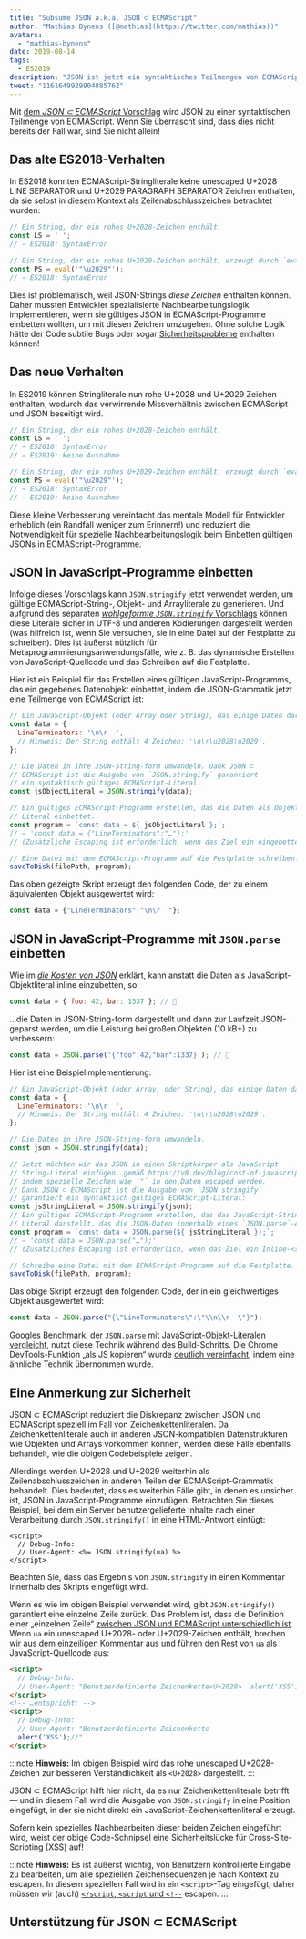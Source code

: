 ```yaml
---
title: "Subsume JSON a.k.a. JSON ⊂ ECMAScript"
author: "Mathias Bynens ([@mathias](https://twitter.com/mathias))"
avatars:
  - "mathias-bynens"
date: 2019-08-14
tags:
  - ES2019
description: "JSON ist jetzt ein syntaktisches Teilmengen von ECMAScript."
tweet: "1161649929904885762"
---
```

Mit [dem _JSON ⊂ ECMAScript_ Vorschlag](https://github.com/tc39/proposal-json-superset) wird JSON zu einer syntaktischen Teilmenge von ECMAScript. Wenn Sie überrascht sind, dass dies nicht bereits der Fall war, sind Sie nicht allein!

## Das alte ES2018-Verhalten

In ES2018 konnten ECMAScript-Stringliterale keine unescaped U+2028 LINE SEPARATOR und U+2029 PARAGRAPH SEPARATOR Zeichen enthalten, da sie selbst in diesem Kontext als Zeilenabschlusszeichen betrachtet wurden:

```js
// Ein String, der ein rohes U+2028-Zeichen enthält.
const LS = ' ';
// → ES2018: SyntaxError

// Ein String, der ein rohes U+2029-Zeichen enthält, erzeugt durch `eval`:
const PS = eval('"\u2029"');
// → ES2018: SyntaxError
```

Dies ist problematisch, weil JSON-Strings _diese Zeichen_ enthalten können. Daher mussten Entwickler spezialisierte Nachbearbeitungslogik implementieren, wenn sie gültiges JSON in ECMAScript-Programme einbetten wollten, um mit diesen Zeichen umzugehen. Ohne solche Logik hätte der Code subtile Bugs oder sogar [Sicherheitsprobleme](#security) enthalten können!

<!--truncate-->
## Das neue Verhalten

In ES2019 können Stringliterale nun rohe U+2028 und U+2029 Zeichen enthalten, wodurch das verwirrende Missverhältnis zwischen ECMAScript und JSON beseitigt wird.

```js
// Ein String, der ein rohes U+2028-Zeichen enthält.
const LS = ' ';
// → ES2018: SyntaxError
// → ES2019: keine Ausnahme

// Ein String, der ein rohes U+2029-Zeichen enthält, erzeugt durch `eval`:
const PS = eval('"\u2029"');
// → ES2018: SyntaxError
// → ES2019: keine Ausnahme
```

Diese kleine Verbesserung vereinfacht das mentale Modell für Entwickler erheblich (ein Randfall weniger zum Erinnern!) und reduziert die Notwendigkeit für spezielle Nachbearbeitungslogik beim Einbetten gültigen JSONs in ECMAScript-Programme.

## JSON in JavaScript-Programme einbetten

Infolge dieses Vorschlags kann `JSON.stringify` jetzt verwendet werden, um gültige ECMAScript-String-, Objekt- und Arrayliterale zu generieren. Und aufgrund des separaten [_wohlgeformte `JSON.stringify`_ Vorschlags](/features/well-formed-json-stringify) können diese Literale sicher in UTF-8 und anderen Kodierungen dargestellt werden (was hilfreich ist, wenn Sie versuchen, sie in eine Datei auf der Festplatte zu schreiben). Dies ist äußerst nützlich für Metaprogrammierungsanwendungsfälle, wie z. B. das dynamische Erstellen von JavaScript-Quellcode und das Schreiben auf die Festplatte.

Hier ist ein Beispiel für das Erstellen eines gültigen JavaScript-Programms, das ein gegebenes Datenobjekt einbettet, indem die JSON-Grammatik jetzt eine Teilmenge von ECMAScript ist:

```js
// Ein JavaScript-Objekt (oder Array oder String), das einige Daten darstellt.
const data = {
  LineTerminators: '\n\r  ',
  // Hinweis: Der String enthält 4 Zeichen: '\n\r\u2028\u2029'.
};

// Die Daten in ihre JSON-String-form umwandeln. Dank JSON ⊂
// ECMAScript ist die Ausgabe von `JSON.stringify` garantiert
// ein syntaktisch gültiges ECMAScript-Literal:
const jsObjectLiteral = JSON.stringify(data);

// Ein gültiges ECMAScript-Programm erstellen, das die Daten als Objekt
// Literal einbettet.
const program = `const data = ${ jsObjectLiteral };`;
// → 'const data = {"LineTerminators":"…"};'
// (Zusätzliche Escaping ist erforderlich, wenn das Ziel ein eingebettetes <script> ist.)

// Eine Datei mit dem ECMAScript-Programm auf die Festplatte schreiben.
saveToDisk(filePath, program);
```

Das oben gezeigte Skript erzeugt den folgenden Code, der zu einem äquivalenten Objekt ausgewertet wird:

```js
const data = {"LineTerminators":"\n\r  "};
```

## JSON in JavaScript-Programme mit `JSON.parse` einbetten

Wie im [_die Kosten von JSON_](/blog/cost-of-javascript-2019#json) erklärt, kann anstatt die Daten als JavaScript-Objektliteral inline einzubetten, so:

```js
const data = { foo: 42, bar: 1337 }; // 🐌
```

…die Daten in JSON-String-form dargestellt und dann zur Laufzeit JSON-geparst werden, um die Leistung bei großen Objekten (10 kB+) zu verbessern:

```js
const data = JSON.parse('{"foo":42,"bar":1337}'); // 🚀
```

Hier ist eine Beispielimplementierung:

```js
// Ein JavaScript-Objekt (oder Array, oder String), das einige Daten darstellt.
const data = {
  LineTerminators: '\n\r  ',
  // Hinweis: Der String enthält 4 Zeichen: '\n\r\u2028\u2029'.
};

// Die Daten in ihre JSON-String-form umwandeln.
const json = JSON.stringify(data);

// Jetzt möchten wir das JSON in einen Skriptkörper als JavaScript
// String-Literal einfügen, gemäß https://v8.dev/blog/cost-of-javascript-2019#json,
// indem spezielle Zeichen wie `"` in den Daten escaped werden.
// Dank JSON ⊂ ECMAScript ist die Ausgabe von `JSON.stringify`
// garantiert ein syntaktisch gültiges ECMAScript-Literal:
const jsStringLiteral = JSON.stringify(json);
// Ein gültiges ECMAScript-Programm erstellen, das das JavaScript-String
// Literal darstellt, das die JSON-Daten innerhalb eines `JSON.parse`-Aufrufs einbettet.
const program = `const data = JSON.parse(${ jsStringLiteral });`;
// → 'const data = JSON.parse("…");'
// (Zusätzliches Escaping ist erforderlich, wenn das Ziel ein Inline-<script> ist.)

// Schreibe eine Datei mit dem ECMAScript-Programm auf die Festplatte.
saveToDisk(filePath, program);
```

Das obige Skript erzeugt den folgenden Code, der in ein gleichwertiges Objekt ausgewertet wird:

```js
const data = JSON.parse("{\"LineTerminators\":\"\\n\\r  \"}");
```

[Googles Benchmark, der `JSON.parse` mit JavaScript-Objekt-Literalen vergleicht](https://github.com/GoogleChromeLabs/json-parse-benchmark), nutzt diese Technik während des Build-Schritts. Die Chrome DevTools-Funktion „als JS kopieren“ wurde [deutlich vereinfacht](https://chromium-review.googlesource.com/c/chromium/src/+/1464719/9/third_party/blink/renderer/devtools/front_end/elements/DOMPath.js), indem eine ähnliche Technik übernommen wurde.

## Eine Anmerkung zur Sicherheit

JSON ⊂ ECMAScript reduziert die Diskrepanz zwischen JSON und ECMAScript speziell im Fall von Zeichenkettenliteralen. Da Zeichenkettenliterale auch in anderen JSON-kompatiblen Datenstrukturen wie Objekten und Arrays vorkommen können, werden diese Fälle ebenfalls behandelt, wie die obigen Codebeispiele zeigen.

Allerdings werden U+2028 und U+2029 weiterhin als Zeilenabschlusszeichen in anderen Teilen der ECMAScript-Grammatik behandelt. Dies bedeutet, dass es weiterhin Fälle gibt, in denen es unsicher ist, JSON in JavaScript-Programme einzufügen. Betrachten Sie dieses Beispiel, bei dem ein Server benutzergelieferte Inhalte nach einer Verarbeitung durch `JSON.stringify()` in eine HTML-Antwort einfügt:

```ejs
<script>
  // Debug-Info:
  // User-Agent: <%= JSON.stringify(ua) %>
</script>
```

Beachten Sie, dass das Ergebnis von `JSON.stringify` in einen Kommentar innerhalb des Skripts eingefügt wird.

Wenn es wie im obigen Beispiel verwendet wird, gibt `JSON.stringify()` garantiert eine einzelne Zeile zurück. Das Problem ist, dass die Definition einer „einzelnen Zeile“ [zwischen JSON und ECMAScript unterschiedlich ist](https://speakerdeck.com/mathiasbynens/hacking-with-unicode?slide=136). Wenn `ua` ein unescaped U+2028- oder U+2029-Zeichen enthält, brechen wir aus dem einzeiligen Kommentar aus und führen den Rest von `ua` als JavaScript-Quellcode aus:

```html
<script>
  // Debug-Info:
  // User-Agent: "Benutzerdefinierte Zeichenkette<U+2028>  alert('XSS');//"
</script>
<!-- …entspricht: -->
<script>
  // Debug-Info:
  // User-Agent: "Benutzerdefinierte Zeichenkette
  alert('XSS');//"
</script>
```

:::note
**Hinweis:** Im obigen Beispiel wird das rohe unescaped U+2028-Zeichen zur besseren Verständlichkeit als `<U+2028>` dargestellt.
:::

JSON ⊂ ECMAScript hilft hier nicht, da es nur Zeichenkettenliterale betrifft — und in diesem Fall wird die Ausgabe von `JSON.stringify` in eine Position eingefügt, in der sie nicht direkt ein JavaScript-Zeichenkettenliteral erzeugt.

Sofern kein spezielles Nachbearbeiten dieser beiden Zeichen eingeführt wird, weist der obige Code-Schnipsel eine Sicherheitslücke für Cross-Site-Scripting (XSS) auf!

:::note
**Hinweis:** Es ist äußerst wichtig, von Benutzern kontrollierte Eingabe zu bearbeiten, um alle speziellen Zeichensequenzen je nach Kontext zu escapen. In diesem speziellen Fall wird in ein `<script>`-Tag eingefügt, daher müssen wir (auch) [`</script`, `<script` und `<!-​-`](https://mathiasbynens.be/notes/etago#recommendations) escapen.
:::

## Unterstützung für JSON ⊂ ECMAScript

<feature-support chrome="66 /blog/v8-release-66#json-ecmascript"
                 firefox="ja"
                 safari="ja"
                 nodejs="10"
                 babel="ja https://github.com/babel/babel/tree/master/packages/babel-plugin-proposal-json-strings"></feature-support>
